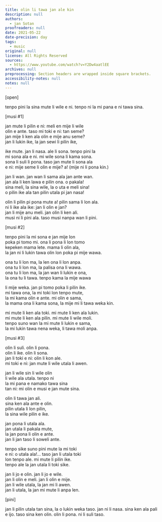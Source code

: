 ```yaml
---
title: olin li tawa jan ale kin
description: null
authors:
  - jan Sotan
proofreaders: null
date: 2021-05-22
date-precision: day
tags:
  - music
original: null
license: All Rights Reserved
sources:
  - https://www.youtube.com/watch?v=Y2Dw4aatlEE
archives: null
preprocessing: Section headers are wrapped inside square brackets.
accessibility-notes: null
notes: null
---
```


[open]

tenpo pini la sina mute li wile e ni. tenpo ni la mi pana e ni tawa sina.

[musi #1]

jan mute li pilin e ni: meli en mije li wile  
olin e ante. taso mi toki e ni: tan seme?  
jan mije li ken ala olin e mije anu seme?  
jan li lukin ike, la jan sewi li pilin ike,

ike mute. jan li nasa. ale li sona. tenpo pini la  
mi sona ala e ni. mi wile sona li kama sona.  
sona li suli li pona. taso jan mute li sona ala  
e ni: mije seme li olin e mije? a! (mije ni li pona kin.)

jan li wan. jan wan li sama ala jan ante wan.  
jan ala li ken lawa e pilin ona. o pakala!  
sina meli, la sina wile, la o uta e meli sina!  
o pilin ike ala tan pilin utala pi jan nasa!

olin li pilin pi pona mute a! pilin sama li lon ala.  
ni li ike ala ike: jan li olin e jan?  
jan li mije anu meli. jan olin li ken ali.  
musi ni li pini ala. taso musi nanpa wan li pini.

[musi #2]

tenpo pini la mi sona e jan mije lon  
poka pi tomo mi. ona li pona li lon tomo  
kepeken mama lete. mama li olin ala,  
la jan ni li lukin tawa olin lon poka pi mije wawa.

ona tu li lon ma, la len ona li lon anpa.  
ona tu li lon ma, la palisa ona li wawa.  
ona tu li lon ma, la jan wan li lukin e ona,  
la ona tu li tawa. tenpo kama la mije wawa

li mije weka. jan pi tomo poka li pilin ike.  
mi tawa ona, la mi toki lon tenpo mute,  
la mi kama olin e ante. mi olin e sama,  
la mama ona li kama sona, la mije mi li tawa weka kin.

mi mute li ken ala toki. mi mute li ken ala lukin.  
mi mute li ken ala pilin. mi mute li wile moli.  
tenpo suno wan la mi mute li lukin e sama,  
la mi lukin tawa nena weka, li tawa moli anpa.

[musi #3]

olin li suli. olin li pona.  
olin li ike. olin li sona.  
jan li toki e ni: olin li kon ale.  
mi toki e ni: jan mute li wile utala li awen.

jan li wile sin li wile olin  
li wile ala utala. tenpo ni  
la mi pana e namako tawa sina  
tan ni: mi olin e musi e jan mute sina.

olin li tawa jan ali.  
sina ken ala ante e olin.  
pilin utala li lon pilin,  
la sina wile pilin e ike.

jan pona li utala ala.  
jan utala li pakala mute,  
la jan pona li olin e ante.  
jan li jan taso li soweli ante.

tenpo sike suno pini mute la mi toki  
e ni: o utala ala!... taso jan li utala toki  
lon tenpo ale. mi mute li pilin ike.  
tenpo ale la jan utala li toki sike.

jan li jo e olin. jan li jo e wile.  
jan li olin e meli. jan li olin e mije.  
jan li wile utala, la jan mi li awen.  
jan li utala, la jan mi mute li anpa len.

[pini]

jan li pilin utala tan sina, la o lukin weka taso. jan ni li nasa. sina ken ala pali e ijo. taso sina ken olin. olin li pona. ni li suli taso.